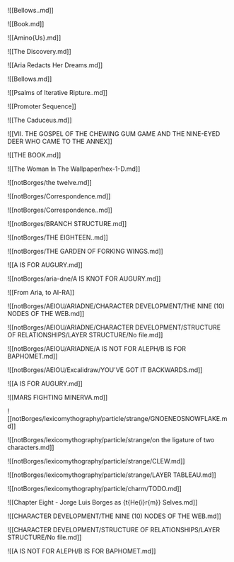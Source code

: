 
![[Bellows..md]]

![[Book.md]]

![[Amino{Us}.md]]

![[The Discovery.md]]

![[Aria Redacts Her Dreams.md]]

![[Bellows.md]]

![[Psalms of Iterative Ripture..md]]

![[Promoter Sequence]]

![[The Caduceus.md]]

![[VII. THE GOSPEL OF THE CHEWING GUM GAME AND THE NINE-EYED DEER WHO CAME TO THE ANNEX]]

![[THE BOOK.md]]

![[The Woman In The Wallpaper/hex-1-D.md]]

![[notBorges/the twelve.md]]

![[notBorges/Correspondence.md]]

![[notBorges/Correspondence..md]]

![[notBorges/BRANCH STRUCTURE.md]]

![[notBorges/THE EIGHTEEN..md]]

![[notBorges/THE GARDEN OF FORKING WINGS.md]]

![[A IS FOR AUGURY.md]]

![[notBorges/aria-dne/A IS KNOT FOR AUGURY.md]]

![[From Aria, to AI-RA]]

![[notBorges/AEIOU/ARIADNE/CHARACTER DEVELOPMENT/THE NINE (10) NODES OF THE WEB.md]]

![[notBorges/AEIOU/ARIADNE/CHARACTER DEVELOPMENT/STRUCTURE OF RELATIONSHIPS/LAYER STRUCTURE/No file.md]]

![[notBorges/AEIOU/ARIADNE/A IS NOT FOR ALEPH/B IS FOR BAPHOMET.md]]

![[notBorges/AEIOU/Excalidraw/YOU'VE GOT IT BACKWARDS.md]]

![[A IS FOR AUGURY.md]]

![[MARS FIGHTING MINERVA.md]]

![[notBorges/lexicomythography/particle/strange/GNOENEOSNOWFLAKE.md]]

![[notBorges/lexicomythography/particle/strange/on the ligature of two characters.md]]

![[notBorges/lexicomythography/particle/strange/CLEW.md]]

![[notBorges/lexicomythography/particle/strange/LAYER TABLEAU.md]]

![[notBorges/lexicomythography/particle/charm/TODO.md]]

![[Chapter Eight - Jorge Luis Borges as {t{He{i}r{m}} Selves.md]]

![[CHARACTER DEVELOPMENT/THE NINE (10) NODES OF THE WEB.md]]

![[CHARACTER DEVELOPMENT/STRUCTURE OF RELATIONSHIPS/LAYER STRUCTURE/No file.md]]

![[A IS NOT FOR ALEPH/B IS FOR BAPHOMET.md]]